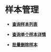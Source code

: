# 样本管理<a name="modelarts_04_0337"></a>

-   **[查询样本列表](查询样本列表.md)**  

-   **[查询单个样本详情](查询单个样本详情.md)**  

-   **[批量删除样本](批量删除样本.md)**  


